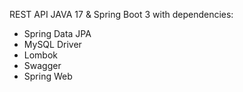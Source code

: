 REST API JAVA 17 & Spring Boot 3 with dependencies:
- Spring Data JPA
- MySQL Driver
- Lombok
- Swagger
- Spring Web
